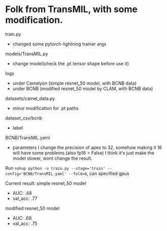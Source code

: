 # Folk from TransMIL, with some modification.

train.py
- changed some pytorch-lightning trainer args

models/TransMIL.py
- change model(check the .pt tensor shape before use it)

logs
- under Camelyon (simple resnet_50 model, with BCNB data)
- under BCNB (modified resnet_50 model by CLAM, with BCNB data)

datasets/camel_data.py
- minor modification for .pt paths

dataset_csv/bcnb
- label

BCNB/TransMIL.yaml
- parameters
I change the precision of apex to 32, somehow making it 16 will have some problems.(also fp16 = False) I think it's just make the model slower, wont change the result.

Run `nohup python -u train.py --stage='train' --config='BCNB/TransMIL.yaml' --fold=0`, can specified gpus

Current result:
simple resnet_50 model
- AUC: .48
- val_acc: .77

modified resnet_50 model
- AUC: .68
- val_acc: .75
